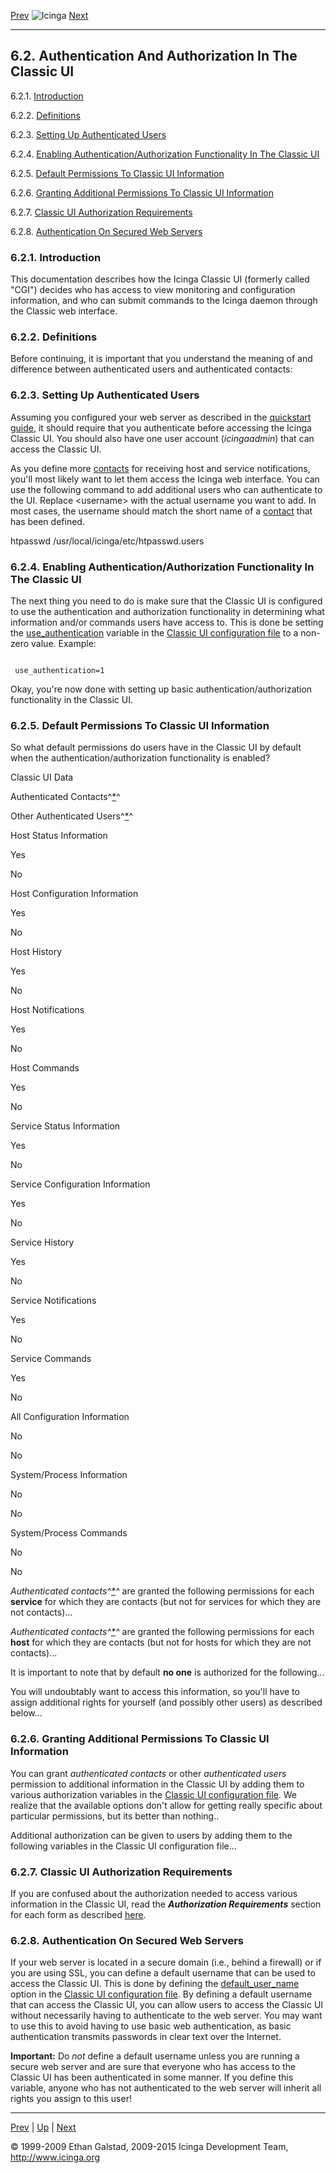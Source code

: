[Prev](cgis.md) ![Icinga](../images/logofullsize.png "Icinga") [Next](cgiparams.md)

* * * * *

6.2. Authentication And Authorization In The Classic UI
-------------------------------------------------------

6.2.1. [Introduction](cgiauth.md#introduction_cgiauth)

6.2.2. [Definitions](cgiauth.md#definitionscgiauth)

6.2.3. [Setting Up Authenticated Users](cgiauth.md#configwebusers)

6.2.4. [Enabling Authentication/Authorization Functionality In The
Classic UI](cgiauth.md#enablecgiauth)

6.2.5. [Default Permissions To Classic UI
Information](cgiauth.md#defaultpermissions)

6.2.6. [Granting Additional Permissions To Classic UI
Information](cgiauth.md#additionalpermissions)

6.2.7. [Classic UI Authorization
Requirements](cgiauth.md#requirementscgiauth)

6.2.8. [Authentication On Secured Web
Servers](cgiauth.md#securedwebservers)

### 6.2.1. Introduction

This documentation describes how the Icinga Classic UI (formerly called
"CGI") decides who has access to view monitoring and configuration
information, and who can submit commands to the Icinga daemon through
the Classic web interface.

### 6.2.2. Definitions

Before continuing, it is important that you understand the meaning of
and difference between authenticated users and authenticated contacts:



### 6.2.3. Setting Up Authenticated Users

Assuming you configured your web server as described in the [quickstart
guide](quickstart.md "2.3. Quickstart Installation Guides"), it should
require that you authenticate before accessing the Icinga Classic UI.
You should also have one user account (*icingaadmin*) that can access
the Classic UI.

As you define more
[contacts](objectdefinitions.md#objectdefinitions-contact) for
receiving host and service notifications, you'll most likely want to let
them access the Icinga web interface. You can use the following command
to add additional users who can authenticate to the UI. Replace
\<username\> with the actual username you want to add. In most cases,
the username should match the short name of a
[contact](objectdefinitions.md#objectdefinitions-contact) that has
been defined.

 htpasswd /usr/local/icinga/etc/htpasswd.users <username>
</code></pre>

### 6.2.4. Enabling Authentication/Authorization Functionality In The Classic UI

The next thing you need to do is make sure that the Classic UI is
configured to use the authentication and authorization functionality in
determining what information and/or commands users have access to. This
is done be setting the
[use\_authentication](configcgi.md#configcgi-use_authentication)
variable in the [Classic UI configuration
file](configcgi.md "3.6. CGI Configuration File Options") to a
non-zero value. Example:

<pre><code>
 use_authentication=1
</code></pre>

Okay, you're now done with setting up basic authentication/authorization
functionality in the Classic UI.

### 6.2.5. Default Permissions To Classic UI Information

So what default permissions do users have in the Classic UI by default
when the authentication/authorization functionality is enabled?

Classic UI Data

Authenticated
Contacts^[\*](cgiauth.md#definitionscgiauth "6.2.2. Definitions")^

Other Authenticated
Users^[\*](cgiauth.md#definitionscgiauth "6.2.2. Definitions")^

Host Status Information

Yes

No

Host Configuration Information

Yes

No

Host History

Yes

No

Host Notifications

Yes

No

Host Commands

Yes

No

Service Status Information

Yes

No

Service Configuration Information

Yes

No

Service History

Yes

No

Service Notifications

Yes

No

Service Commands

Yes

No

All Configuration Information

No

No

System/Process Information

No

No

System/Process Commands

No

No

*Authenticated
contacts^[\*](cgiauth.md#definitionscgiauth "6.2.2. Definitions")^*
are granted the following permissions for each **service** for which
they are contacts (but not for services for which they are not
contacts)...





*Authenticated
contacts^[\*](cgiauth.md#definitionscgiauth "6.2.2. Definitions")^*
are granted the following permissions for each **host** for which they
are contacts (but not for hosts for which they are not contacts)...









It is important to note that by default **no one** is authorized for the
following...





You will undoubtably want to access this information, so you'll have to
assign additional rights for yourself (and possibly other users) as
described below...

### 6.2.6. Granting Additional Permissions To Classic UI Information

You can grant *authenticated contacts* or other *authenticated users*
permission to additional information in the Classic UI by adding them to
various authorization variables in the [Classic UI configuration
file](configcgi.md "3.6. CGI Configuration File Options"). We realize
that the available options don't allow for getting really specific about
particular permissions, but its better than nothing..

Additional authorization can be given to users by adding them to the
following variables in the Classic UI configuration file...








### 6.2.7. Classic UI Authorization Requirements

If you are confused about the authorization needed to access various
information in the Classic UI, read the ***Authorization Requirements***
section for each form as described
[here](cgis.md "6.1. Icinga Classic UI: Information On The Modules").

### 6.2.8. Authentication On Secured Web Servers

If your web server is located in a secure domain (i.e., behind a
firewall) or if you are using SSL, you can define a default username
that can be used to access the Classic UI. This is done by defining the
[default\_user\_name](configcgi.md#configcgi-default_user_name) option
in the [Classic UI configuration
file](configcgi.md "3.6. CGI Configuration File Options"). By defining
a default username that can access the Classic UI, you can allow users
to access the Classic UI without necessarily having to authenticate to
the web server. You may want to use this to avoid having to use basic
web authentication, as basic authentication transmits passwords in clear
text over the Internet.

**Important:** Do *not* define a default username unless you are running
a secure web server and are sure that everyone who has access to the
Classic UI has been authenticated in some manner. If you define this
variable, anyone who has not authenticated to the web server will
inherit all rights you assign to this user!

* * * * *

[Prev](cgis.md) | [Up](ch06.md) | [Next](cgiparams.md)






© 1999-2009 Ethan Galstad, 2009-2015 Icinga Development Team,
http://www.icinga.org
